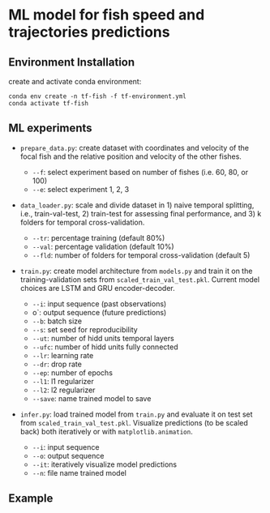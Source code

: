 # ML model for fish speed and trajectories predictions

## Environment Installation
create and activate conda environment:
```{r}
conda env create -n tf-fish -f tf-environment.yml
conda activate tf-fish 
```



## ML experiments

* `prepare_data.py`: create dataset with coordinates and velocity of the focal fish  and the relative position and velocity of the other fishes.
  * `--f`: select experiment based on number of fishes (i.e. 60, 80, or 100)
  * `--e`: select experiment 1, 2, 3

* `data_loader.py`: scale and divide dataset in 1) naive temporal splitting, i.e., train-val-test, 2) train-test for assessing final performance, and 3) k folders for temporal cross-validation.
  * `--tr`: percentage training (default 80%)
  * `--val`: percentage validation (default 10%)
  * `--fld`: number of folders for temporal cross-validation (default 5)

* `train.py`: create model architecture from `models.py` and train it on the training-validation sets from `scaled_train_val_test.pkl`. Current model choices are LSTM and GRU encoder-decoder.
  * `--i`: input sequence (past observations)
  * o`: output sequence (future predictions)
  * `--b`: batch size
  * `--s`: set seed for reproducibility 
  * `--ut`: number of hidd units temporal layers
  * `--ufc`: number of hidd units fully connected
  * `--lr`: learning rate
  * `--dr`: drop rate
  * `--ep`: number of epochs
  * `--l1`: l1 regularizer
  * `--l2`: l2 regularizer
  * `--save`: name trained model to save

* `infer.py`: load trained model from `train.py` and evaluate it on test set from `scaled_train_val_test.pkl`. Visualize predictions (to be scaled back) both iteratively or with `matplotlib.animation`.
  * `--i`: input sequence
  * `--o`: output sequence
  * `--it`: iteratively visualize model predictions
  * `--n`: file name trained model

## Example

 
